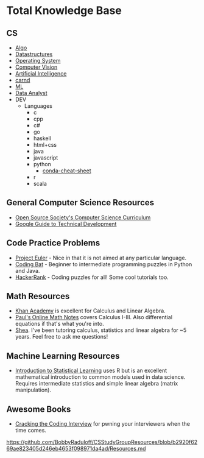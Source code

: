 # Total Knowledge Base

## CS
- [Algo]()
- [Datastructures]()
- [Operating System]()
- [Computer Vision]()
- [Artificial Intelligence]()
- [carnd](../udacity/nd/carnd)
- [ML](./ml)
- [Data Analyst](../udacity/nd/data-analyst-nd)
- DEV
  - Languages
    - c
    - cpp
    - c#
    - go
    - haskell
    - html+css
    - java
    - javascript
    - python
      - [conda-cheat-sheet](/k2e/dev/languages/python/conda-cheat-sheet.md)
    - r
    - scala


## General Computer Science Resources

- [Open Source Society's Computer Science Curriculum](https://github.com/open-source-society/computer-science)
- [Google Guide to Technical Development](https://www.google.com/about/careers/students/guide-to-technical-development.htm)

## Code Practice Problems

- [Project Euler](https://projecteuler.net/) - Nice in that it is not aimed at any particular language.
- [Coding Bat](http://codingbat.com/java) - Beginner to intermediate programming puzzles in Python and Java.
- [HackerRank](https://www.hackerrank.com/dashboard) - Coding puzzles for all! Some cool tutorials too.

## Math Resources

- [Khan Academy](http://www.khanacademy.org/) is excellent for Calculus and Linear Algebra.
- [Paul's Online Math Notes](http://tutorial.math.lamar.edu/) covers Calculus I-III. Also differential equations if that's what you're into.
- [Shea](https://github.com/sheaftw). I've been tutoring calculus, statistics and linear algebra for ~5 years. Feel free to ask me questions!

## Machine Learning Resources

- [Introduction to Statistical Learning](http://www-bcf.usc.edu/~gareth/ISL/) uses R but is an excellent mathematical introduction to common models used in data science. Requires intermediate statistics and simple linear algebra (matrix manipulation).

## Awesome Books

- [Cracking the Coding Interview](https://www.amazon.com/Cracking-Coding-Interview-Programming-Questions/dp/0984782850) for pwning your interviewers when the time comes.





https://github.com/BobbyRaduloff/CSStudyGroupResources/blob/b2920f6269ae823405d246eb4653f098971da4ad/Resources.md